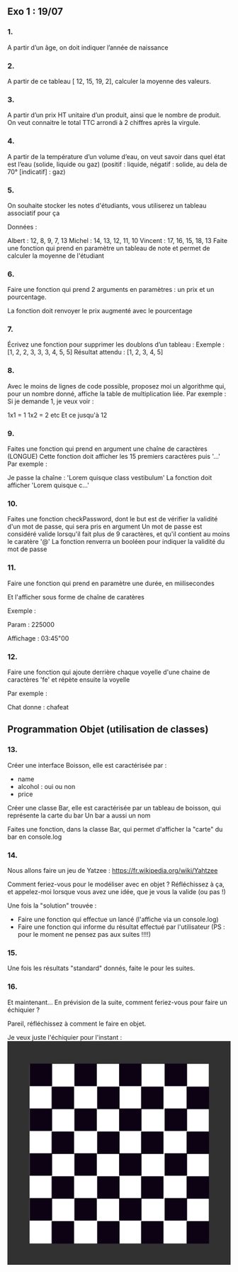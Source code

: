 ## Exo 1 : 19/07

### 1.
A partir d’un âge, on doit indiquer l’année de naissance


### 2.
A partir de ce tableau [ 12, 15, 19, 2], calculer la moyenne des valeurs.


### 3.
A partir d’un prix HT unitaire d’un produit, ainsi que le nombre de produit. On veut connaitre le total TTC arrondi à 2 chiffres après la virgule.


### 4.
A partir de la température d’un volume d’eau, on veut savoir dans quel état est l’eau (solide, liquide ou gaz) (positif : liquide, négatif : solide, au dela de 70° [indicatif] : gaz)


### 5.
On souhaite stocker les notes d'étudiants, vous utiliserez un tableau associatif pour ça

Données :

Albert : 12, 8, 9, 7, 13
Michel : 14, 13, 12, 11, 10
Vincent : 17, 16, 15, 18, 13
Faite une fonction qui prend en paramètre un tableau de note et permet de calculer la moyenne de l'étudiant


### 6.
Faire une fonction qui prend 2 arguments en paramètres : un prix et un pourcentage.

La fonction doit renvoyer le prix augmenté avec le pourcentage


### 7.

Écrivez une fonction pour supprimer les doublons d’un tableau : Exemple : [1, 2, 2, 3, 3, 3, 4, 5, 5] Résultat attendu : [1, 2, 3, 4, 5]


### 8.

Avec le moins de lignes de code possible, proposez moi un algorithme qui, pour un nombre donné, affiche la table de multiplication liée. Par exemple : Si je demande 1, je veux voir :

1x1 = 1
1x2 = 2
etc Et ce jusqu'à 12


### 9.

Faites une fonction qui prend en argument une chaîne de caractères (LONGUE) Cette fonction doit afficher les 15 premiers caractères puis '...' Par exemple :

Je passe la chaîne : 'Lorem quisque class vestibulum'
La fonction doit afficher 'Lorem quisque c...'


### 10.

Faites une fonction checkPassword, dont le but est de vérifier la validité d'un mot de passe, qui sera pris en argument Un mot de passe est considéré valide lorsqu'il fait plus de 9 caractères, et qu'il contient au moins le caratère '@' La fonction renverra un booléen pour indiquer la validité du mot de passe


### 11.

Faire une fonction qui prend en paramètre une durée, en miilisecondes

Et l'afficher sous forme de chaîne de caratères

Exemple :

Param : 225000

Affichage : 03:45"00


### 12.

Faire une fonction qui ajoute derrière chaque voyelle d'une chaine de caractères 'fe' et répète ensuite la voyelle

Par exemple :

Chat donne : chafeat

## Programmation Objet (utilisation de classes)
### 13.

Créer une interface Boisson, elle est caractérisée par :
- name
- alcohol : oui ou non
- price

Créer une classe Bar, elle est caractérisée par un tableau de boisson, qui représente la carte du bar
Un bar a aussi un nom

Faites une fonction, dans la classe Bar, qui permet d'afficher la "carte" du bar en console.log


### 14.

Nous allons faire un jeu de Yatzee : https://fr.wikipedia.org/wiki/Yahtzee

Comment feriez-vous pour le modéliser avec en objet ?
Réfléchissez à ça, et appelez-moi lorsque vous avez une idée, que je vous la valide (ou pas !)

Une fois la "solution" trouvée :
- Faire une fonction qui effectue un lancé (l'affiche via un console.log)
- Faire une fonction qui informe du résultat effectué par l'utilisateur
  (PS : pour le moment ne pensez pas aux suites !!!!)


### 15.

Une fois les résultats "standard" donnés, faite le pour les suites.


### 16.

Et maintenant... En prévision de la suite, comment feriez-vous pour faire un échiquier ?

Pareil, réfléchissez à comment le faire en objet.

Je veux juste l'échiquier pour l'instant : ![img.png](img.png)



